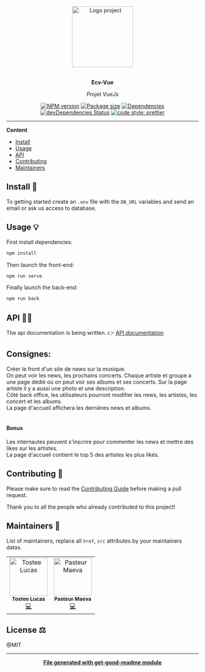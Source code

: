 <div align="center">
  <a href="#">
  	<img src="https://media.giphy.com/media/JIX9t2j0ZTN9S/giphy-downsized.gif" alt="Logo project" height="160" />
  </a>
  <br>
  <br>
  <p>
    <b>Ecv-Vue</b>
  </p>
  <p>
     <i>Projet VueJs</i>
  </p>
  <p>

[![NPM version](https://img.shields.io/npm/v/ecv-vue?style=flat-square)](https://img.shields.io/npm/v/ecv-vue?style=flat-square)
[![Package size](https://img.shields.io/bundlephobia/min/ecv-vue)](https://img.shields.io/bundlephobia/min/ecv-vue)
[![Dependencies](https://img.shields.io/david/maevaPasteur/ecv-vue.svg?style=popout-square)](https://david-dm.org/maevaPasteur/ecv-vue)
[![devDependencies Status](https://david-dm.org/maevaPasteur/ecv-vue/dev-status.svg?style=flat-square)](https://david-dm.org/maevaPasteur/ecv-vue?type=dev)
[![code style: prettier](https://img.shields.io/badge/code_style-prettier-ff69b4.svg?style=flat-square)](https://github.com/prettier/prettier)

  </p>
</div>

---

**Content**

* [Install](##install)
* [Usage](##usage)
* [API](##Api)
* [Contributing](##contributing)
* [Maintainers](##maintainers)

## Install 🐙
To getting started create an `.env` file with the `DB_URL` variables and send an email or ask us access to database.

## Usage 💡
First install dependencies:
```bash
npm install
```

Then launch the front-end:
```bash
npm run serve
```

Finally launch the back-end:
```bash
npm run back
```

## API 👩‍💻
The api documentation is being written.
👉 [API documentation](https://www.notion.so/luctstworkflow/Ecv-api-16573d07bac3443d961414a23dc7b2d1)

## Consignes:
Créer le front d'un site de news sur la musique. <br>
On peut voir les news, les prochains concerts. Chaque artiste et groupe a une page dédié où on peut voir ses albums et ses concerts. Sur la page artiste il y a aussi une photo et une description. <br>
Côté back office, les utilisateurs pourront modifier les news, les artistes, les concert et les albums. <br>
La page d'accueil affichera les dernières news et albums. <br>
<br>
#### Bonus
Les internautes peuvent s'inscrire pour commenter les news  et mettre des likes sur les artistes. <br>
La page d'accueil contient le top 5 des artistes les plus likés.

## Contributing 🍰
Please make sure to read the [Contributing Guide]() before making a pull request.

Thank you to all the people who already contributed to this project!

## Maintainers 👷
List of maintainers, replace all `href`, `src` attributes by your maintainers datas.
<table>
  <tr>
    <td align="center"><a href="https://lucastostee.now.sh/"><img src="https://avatars3.githubusercontent.com/u/22588842?s=460&v=4" width="100px;" alt="Tostee Lucas"/><br /><sub><b>Tostee Lucas</b></sub></a><br /><a href="#" title="Code">💻</a></td>
    <td align="center"><a href="https://lucastostee.now.sh/"><img src="https://avatars1.githubusercontent.com/u/37575104?s=400&v=4" width="100px;" alt="Pasteur Maeva"/><br /><sub><b>Pasteur Maeva</b></sub></a><br /><a href="#" title="Code">💻</a></td>
  </tr>
</table>

## License ⚖️
@MIT

---
<div align="center">
	<b>
		<a href="https://www.npmjs.com/package/get-good-readme">File generated with get-good-readme module</a>
	</b>
</div>
